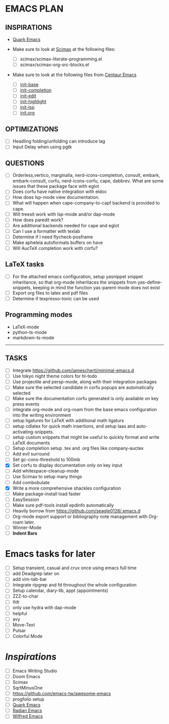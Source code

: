 # EMACS PLAN

## INSPIRATIONS

- [Quark Emacs](https://github.com/PythonNut/quark-emacs)

- Make sure to look at [Scimax](https://github.com/jkitchin/scimax) at the following files:
  - [ ] scimax/scimax-literate-programming.el
  - [ ] scimax/scimax-org-src-blocks.el

- Make sure to look at the following files from [Centaur Emacs](https://github.com/seagle0128/.emacs.d)
  - [ ] [init-base](https://github.com/seagle0128/.emacs.d/blob/master/lisp/init-base.el)
  - [ ] [init-completion](https://github.com/seagle0128/.emacs.d/blob/master/lisp/init-completion.el)
  - [ ] [init-edit](https://github.com/seagle0128/.emacs.d/blob/master/lisp/init-edit.el)
  - [ ] [init-highlight](https://github.com/seagle0128/.emacs.d/blob/master/lisp/init-highlight.el)
  - [ ] [init-lsp](https://github.com/seagle0128/.emacs.d/blob/master/lisp/init-lsp.el)
  - [ ] [init.org](https://github.com/seagle0128/.emacs.d/blob/master/lisp/init-org.el)

## OPTIMIZATIONS

- [ ] Headling folding/unfolding can introduce lag
- [ ] Input Delay when using pgtk

## QUESTIONS

- [ ] Orderless,vertico, marginalia, nerd-icons-completion, consult, embark, embark-consult, corfu, nerd-icons-corfu, cape, dabbrev. What are some issues that these package face with eglot
- [ ] Does corfu have native integration with eldoc
- [ ] How does lsp-mode view documentation.
- [ ] What will happen when cape-company-to-capf backend is provided to cape.
- [ ] Will treesit work with lsp-mode and/or dap-mode
- [ ] How does paredit work?
- [ ] Are additional backends needed for cape and eglot
- [ ] Can I use a formatter with texlab
- [ ] Determine if I need flycheck-posframe
- [ ] Make apheleia autoformats buffers on have
- [ ] Will AucTeX completion work with corfu?

## LaTeX tasks

- [ ] For the attached emacs configuration, setup yasnippet snippet inheritance, so that org-mode inheritaces the snippets from yas-define-snippets, keeping in mind the function yas-parent-mode does not exist
- [ ] Export org files to latex and pdf files
- [ ] Determine if texpresso-tonic can be used

## Programming modes

- LaTeX-mode
- python-ts-mode
- markdown-ts-mode

---

## TASKS

- [ ] Integrate <https://github.com/jamescherti/minimal-emacs.d>
- [ ] Use tokyo night theme colors for hl-todo
- [ ] Use projectile and persp-mode, along with their integration packages
- [ ] Make sure the selected candidate in corfu popups are automatically selected
- [ ] Make sure the documentation corfu generated is only available on key press events
- [ ] integrate org-mode and org-roam from the base emacs configuration into the writing environment
- [ ] setup ligatures for LaTeX with additional math ligaturs
- [ ] setup cdlatex for quick math insertions, and setup laas and auto-activating-snippets.
- [ ] setup custom snippets that might be useful to quickly format and write LaTeX documents
- [ ] Setup completion setup .tex and .org files like company-auctex
- [ ] Add evil surround
- [ ] Set gc-cons-threshold to 100mb
- [x] Set corfu to display documentation only on key input
- [ ] Add whitespace-cleanup-mode
- [ ] Use Scimax to setup many things
- [ ] Add combobulate
- [x] Write a more comprehensive shackles configuration
- [ ] Make package-install load faster
- [ ] EasySession
- [ ] Make sure pdf-tools install epdinfo automatically
- [ ] Heavily borrow from <https://github.com/seagle0128/.emacs.d>
- [ ] Org-mode export support or bibliography note management with Org-roam later.
- [ ] Winner-Mode
- [ ] **Indent Bars**

# Emacs tasks for later

- [ ] Setup transient, casual and crux once using emacs full time
- [ ] add Deadgrep later on
- [ ] add vim-tab-bar
- [ ] Integrate ripgrep and fd throughout the whole configuration
- [ ] Setup calendar, diary-lib, appt (appointments)
- [ ] ZZZ-to-char
- [ ] tldr
- [ ] only use hydra with dap-mode
- [ ] helpful
- [ ] avy
- [ ] Move-Text
- [ ] Pulsar
- [ ] Colorful Mode

# **_Inspirations_**

- [ ] Emacs Writing Studio
- [ ] Doom Emacs
- [ ] Scimax
- [ ] SqrtMinusOne
- [ ] <https://github.com/emacs-tw/awesome-emacs>
- [ ] progfolio setup
- [ ] [Quark Emacs](https://github.com/PythonNut/quark-emacs)
- [ ] [Radian Emacs](https://github.com/radian-software/radian)
- [ ] [Wilfred Emacs](https://www.wilfred.me.uk/.emacs.d/init.html)
